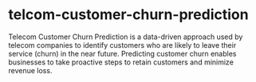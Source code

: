 # telcom-customer-churn-prediction
Telecom Customer Churn Prediction is a data-driven approach used by telecom companies to identify customers who are likely to leave their service (churn) in the near future. Predicting customer churn enables businesses to take proactive steps to retain customers and minimize revenue loss.
